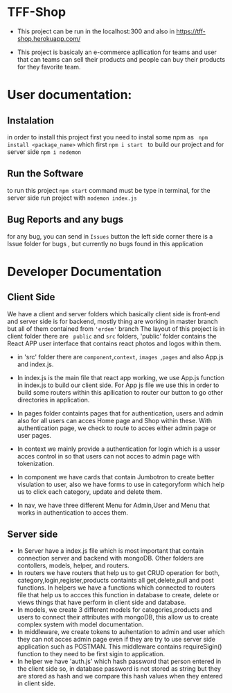 # TFF-Shop
- This project can be run in the localhost:300 and also in 
 https://tff-shop.herokuapp.com/

- This project is basicaly an e-commerce apllication for  teams and user that can teams can sell their products and people can buy their products for they favorite team.

# User documentation:
## Instalation
in order to install this project first you need to instal some npm as  ``` npm install <package_name>```
 which first ``` npm i start  ``` to build our project and for server side ``` npm i nodemon ```
 ## Run the Software
 to run this project ``` npm start ``` command must be type in terminal, for the server side run project with ``` nodemon index.js ```
 ## Bug Reports and any bugs
 for any bug, you can send in ``` Issues ``` button the left side corner there is a Issue folder for bugs , but currently no bugs found in this application
 
 
 # Developer Documentation
 ## Client Side
 We have a client and server folders which basically client side is front-end and server side is for backend,
 mostly thing are working in master branch but all of them contained from ``` 'erdem' ``` branch 
 The layout of this project is in client folder there are ``` public``` and ``` src ``` folders, 'public' folder contains the React APP user interface that contains react photos and logos within them.
 * in 'src' folder there are ``` component ```,``` context ```,  ```images ```,``` pages ``` and also App.js and index.js.
* In index.js is the main file that react app working, we use App.js function in index.js to build our client side. For App js file we use this in order to build some routers within this apllication to router our button to go other directories in application.

 * In pages folder containts pages that for authentication, users and admin also for all users can acces Home page and Shop within these. With authentication page, we check to route to acces either  admin page or user pages.
 * In context we mainly provide a authentication for login which is a usser acces control in so that users can not acces to admin page with tokenization.
 * In component we have cards that contain Jumbotron to create better visulation to user, also we have forms to use in categoryform which help us to click each category, update and delete them.
 * In nav, we have three different Menu for Admin,User and Menu that works in authentication to acces them.
 
 ## Server side
 * In Server have a index.js file which is most important that contain connection server and backend with mongoDB. Other folders are contollers, models, helper, and routers.
 * In routers we have routers that help us to get CRUD operation for both, category,login,register,products containts all get,delete,pull and post functions.
 In helpers we have a functions which connected to routers file that help us to accces this function in database to create, delete or views things that have perform in client side and database.
 * In models, we create 3 different models for categories,products and users to connect their attributes with mongoDB, this allow us to create complex system with model documentation.
 * In middleware, we create tokens to auhentation to admin and user which they can not acces admin page even if they are try to use server side application such as POSTMAN. This middleware contains requireSigin() function to they need to be first sigin to application.
 * In helper we have 'auth.js' which hash password that person entered in the client side so, in database password is not stored as string but they are stored as hash and we compare this hash values when they entered in client side.



